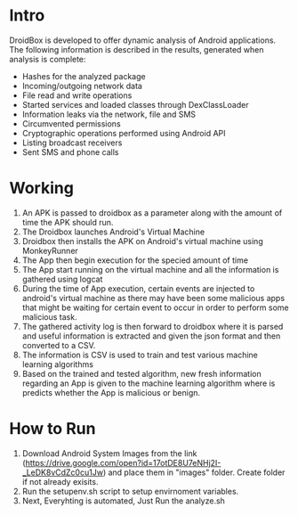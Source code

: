 Intro
========

DroidBox is developed to offer dynamic analysis of Android applications. The following information is described in the results, generated when analysis is complete:

- Hashes for the analyzed package
- Incoming/outgoing network data
- File read and write operations
- Started services and loaded classes through DexClassLoader
- Information leaks via the network, file and SMS
- Circumvented permissions
- Cryptographic operations performed using Android API
- Listing broadcast receivers
- Sent SMS and phone calls

Working
========

1. An APK is passed to droidbox as a parameter along with the amount of time the APK should run.
2. The Droidbox launches Android's Virtual Machine 
3. Droidbox then installs the APK on Android's virtual machine using MonkeyRunner
4. The App then begin execution for the specied amount of time
5. The App start running on the virtual machine and all the information is gathered using logcat
6. During the time of App execution, certain events are injected to android's virtual machine as there may have been some malicious apps that might be waiting for certain event to occur in order to perform some malicious task.
7. The gathered activity log is then forward to droidbox where it is parsed and useful information is extracted and given the json format and then converted to a CSV.
8. The information is CSV is used to train and test various machine learning algorithms
9. Based on the trained and tested algorithm, new fresh information regarding an App is given to the machine learning algorithm where is predicts whether the App is malicious or benign.

How to Run
==========

1. Download Android System Images from the link (https://drive.google.com/open?id=17otDE8U7eNHj2I-_LeDK8vCdZc0cu1Jw) and place them in "images" folder. Create folder if not already exisits.
2. Run the setupenv.sh script to setup envirnoment variables.
3. Next, Everyhting is automated, Just Run the analyze.sh
